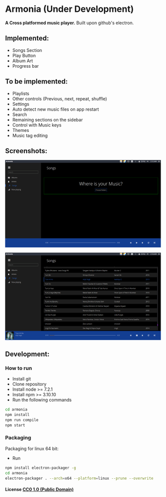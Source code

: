 # Armonia (Under Development)

**A Cross platformed music player.**
Built upon github's electron.

## Implemented:
- Songs Section
- Play Button
- Album Art
- Progress bar

## To be implemented:
- Playlists
- Other controls (Previous, next, repeat, shuffle)
- Settings
- Auto detect new music files on app restart
- Search
- Remaining sections on the sidebar
- Control with Music keys
- Themes
- Music tag editing

## Screenshots:
![Songs view](./Screenshot1.png)

![Songs view](./Screenshot2.png)

## Development:
### How to run
- Install git
- Clone repository
- Install node >= 7.2.1
- Install npm >= 3.10.10
- Run the following commands
```bash
cd armonia
npm install
npm run compile
npm start
```
### Packaging
Packaging for linux 64 bit:
- Run
```bash
npm install electron-packager -g
cd armonia
electron-packager . --arch=x64 --platform=linux --prune --overwrite
```

#### License [CC0 1.0 (Public Domain)](LICENSE.md)
